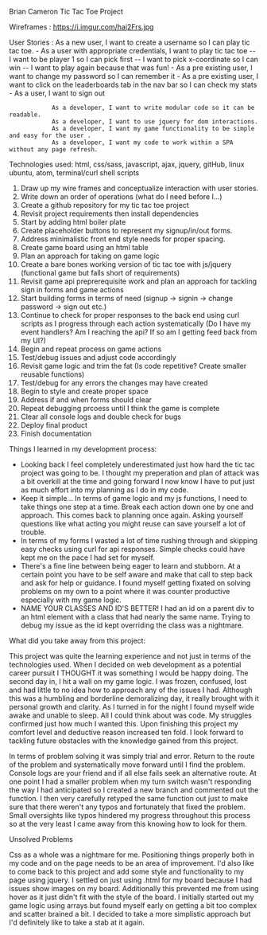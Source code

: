 Brian Cameron Tic Tac Toe Project

Wireframes : https://i.imgur.com/haj2Frs.jpg

User Stories :  As a new user, I want to create a username so I can play tic tac toe.
              - As a user with appropriate credentials, I want to play tic tac toe
                  -- I want to be player 1 so I can pick first
                  -- I want to pick x-coordinate so I can win
                  -- I want to play again because that was fun!
              - As a pre existing user, I want to change my password so I can remember it
              - As a pre existing user, I want to click on the leaderboards tab in the nav bar so I can check my stats
              - As a user, I want to sign out

                As a developer, I want to write modular code so it can be readable.
                As a developer, I want to use jquery for dom interactions.
                As a developer, I want my game functionality to be simple and easy for the user .
                As a developer, I want my code to work within a SPA without any page refresh.


Technologies used: html, css/sass, javascript, ajax, jquery, gitHub, linux ubuntu, atom, terminal/curl shell scripts

1. Draw up my wire frames and conceptualize interaction with user stories.
2. Write down an order of operations (what do I need before I...)
3. Create a github repository for my tic tac toe project
4. Revisit project requirements then install dependencies
5. Start by adding html boiler plate
6. Create placeholder buttons to represent my signup/in/out forms.
7. Address minimalistic front end style needs for proper spacing.
8. Create game board using an html table
9. Plan an approach for taking on game logic
10. Create a bare bones working version of tic tac toe with js/jquery (functional game but falls short of requirements)
11. Revisit game api preprerequisite work and plan an approach for tackling sign in forms and game actions
12. Start building forms in terms of need (signup -> signin -> change password -> sign out etc.)
13. Continue to check for proper responses to the back end using curl scripts as I progress through each action systematically
    (Do I have my event handlers?  Am I reaching the api?  If so am I getting feed back from my UI?)
14. Begin and repeat process on game actions
15. Test/debug issues and adjust code accordingly
16. Revisit game logic and trim the fat (Is code repetitive?  Create smaller reusable functions)
17. Test/debug for any errors the changes may have created
18. Begin to style and create proper space
19. Address if and when forms should clear
20. Repeat debugging prcoess until I think the game is complete
21. Clear all console logs and double check for bugs
22. Deploy final product
23. Finish documentation


Things I learned in my development process:

  -  Looking back I feel completely underestimated just how hard the tic tac project was going to be.  I thought my preperation and plan of attack was a bit overkill at the time and going forward I now know I have to put just as much effort into my planning as I do in my code.
  -  Keep it simple...  In terms of game logic and my js functions, I need to take things one step at a time.  Break each action down one by one and approach.  This comes back to planning once again.  Asking yourself questions like what acting you might reuse can save yourself a lot of trouble.
  -  In terms of my forms I wasted a lot of time rushing through and skipping easy checks using curl for api responses.  Simple checks could have kept me on the pace I had set for myself.
  - There's a fine line between being eager to learn and stubborn.  At a certain point you have to be self aware and make that call to step back and ask for help or guidance.  I found myself getting fixated on solving problems on my own to a point where it was counter productive especially with my game logic.
  - NAME YOUR CLASSES AND ID'S BETTER!  I had an id on a parent div to an html element with a class that had nearly the same name.  Trying to debug my issue as the id kept overriding the class was a nightmare.

What did you take away from this project:

  This project was quite the learning experience and not just in terms of the technologies used.  When I decided on web development as a potential career pursuit I THOUGHT it was something I would be happy doing.  The second day in, I hit a wall on my game logic.  I was frozen, confused, lost and had little to no idea how to approach any of the issues I had.  Although this was a humbling and borderline demoralizing day, it really brought with it personal growth and clarity.  As I turned in for the night I found myself wide awake and unable to sleep.  All I could think about was code.  My struggles confirmed just how much I wanted this.  Upon finishing this project my comfort level and deductive reason increased ten fold.  I look forward to tackling future obstacles with the knowledge gained from this project.

  In terms of problem solving it was simply trial and error.  Return to the route of the problem and systematically move forward until I find the problem.  Console logs are your friend and if all else fails seek an alternative route.  At one point I had a smaller problem when my turn switch wasn't responding the way I had anticipated so I created a new branch and commented out the function.  I then very carefully retyped the same function out just to make sure that there weren't any typos and fortunately that fixed the problem.  Small oversights like typos hindered my progress throughout this process so at the very least I came away from this knowing how to look for them.

Unsolved Problems

  Css as a whole was a nightmare for me.  Positioning things properly both in my code and on the page needs to be an area of improvement.  I'd also like to come back to this project and add some style and functionality to my page using jquery.  I settled on just using .html for my board because I had issues show images on my board.  Additionally this prevented me from using hover as it just didn't fit with the style of the board.  I initially started out my game logic using arrays but found myself early on getting a bit too complex and scatter brained a bit.  I decided to take a more simplistic approach but I'd definitely like to take a stab at it again.
